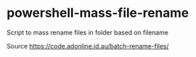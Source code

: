 # powershell-mass-file-rename
Script to mass rename files in folder based on filename

Source https://code.adonline.id.au/batch-rename-files/
